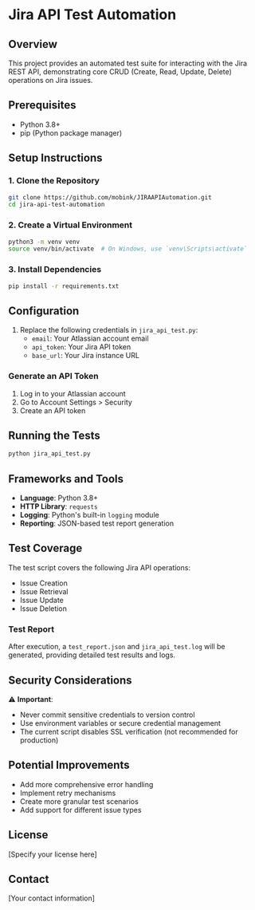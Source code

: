 # Jira API Test Automation

## Overview
This project provides an automated test suite for interacting with the Jira REST API, demonstrating core CRUD (Create, Read, Update, Delete) operations on Jira issues.

## Prerequisites
- Python 3.8+
- pip (Python package manager)

## Setup Instructions

### 1. Clone the Repository
```bash
git clone https://github.com/mobink/JIRAAPIAutomation.git
cd jira-api-test-automation
```

### 2. Create a Virtual Environment
```bash
python3 -m venv venv
source venv/bin/activate  # On Windows, use `venv\Scripts\activate`
```

### 3. Install Dependencies
```bash
pip install -r requirements.txt
```

## Configuration
1. Replace the following credentials in `jira_api_test.py`:
   - `email`: Your Atlassian account email
   - `api_token`: Your Jira API token
   - `base_url`: Your Jira instance URL

### Generate an API Token
1. Log in to your Atlassian account
2. Go to Account Settings > Security
3. Create an API token

## Running the Tests
```bash
python jira_api_test.py
```

## Frameworks and Tools
- **Language**: Python 3.8+
- **HTTP Library**: `requests`
- **Logging**: Python's built-in `logging` module
- **Reporting**: JSON-based test report generation

## Test Coverage
The test script covers the following Jira API operations:
- Issue Creation
- Issue Retrieval
- Issue Update
- Issue Deletion

### Test Report
After execution, a `test_report.json` and `jira_api_test.log` will be generated, providing detailed test results and logs.

## Security Considerations
⚠️ **Important**: 
- Never commit sensitive credentials to version control
- Use environment variables or secure credential management
- The current script disables SSL verification (not recommended for production)

## Potential Improvements
- Add more comprehensive error handling
- Implement retry mechanisms
- Create more granular test scenarios
- Add support for different issue types

## License
[Specify your license here]

## Contact
[Your contact information]
